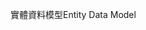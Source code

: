 <span data-ttu-id="bcf65-101">實體資料模型</span><span class="sxs-lookup"><span data-stu-id="bcf65-101">Entity Data Model</span></span>